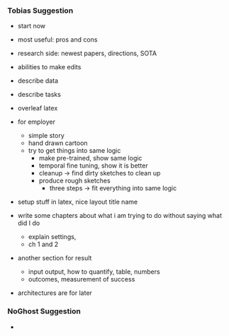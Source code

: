 ### Tobias Suggestion

- start now



- most useful: pros and cons
- research side: newest papers, directions, SOTA
- abilities to make edits



- describe data
- describe tasks
- overleaf latex



- for employer
  - simple story
  - hand drawn cartoon
  - try to get things into same logic
    - make pre-trained, show same logic
    - temporal fine tuning, show it is better
    - cleanup -> find dirty sketches to clean up
    - produce rough sketches
      - three steps -> fit everything into same logic



- setup stuff in latex, nice layout title name
- write some chapters about what i am trying to do without saying what did I do
  - explain settings, 
  - ch 1 and 2

- another section for result
  - input output, how to quantify, table, numbers
  - outcomes, measurement of success
- architectures are for later

### NoGhost Suggestion

- 